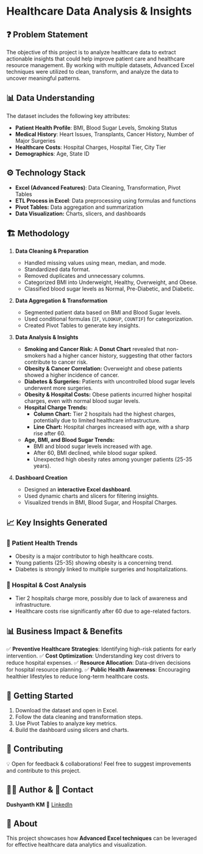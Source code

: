 # Healthcare Data Analysis & Insights

## ❓ Problem Statement
The objective of this project is to analyze healthcare data to extract actionable insights that could help improve patient care and healthcare resource management. By working with multiple datasets, Advanced Excel techniques were utilized to clean, transform, and analyze the data to uncover meaningful patterns.

## 📊 Data Understanding
The dataset includes the following key attributes:
- **Patient Health Profile**: BMI, Blood Sugar Levels, Smoking Status
- **Medical History**: Heart Issues, Transplants, Cancer History, Number of Major Surgeries
- **Healthcare Costs**: Hospital Charges, Hospital Tier, City Tier
- **Demographics**: Age, State ID

## ⚙️ Technology Stack
- **Excel (Advanced Features)**: Data Cleaning, Transformation, Pivot Tables
- **ETL Process in Excel**: Data preprocessing using formulas and functions
- **Pivot Tables:** Data aggregation and summarization
- **Data Visualization:** Charts, slicers, and dashboards

## 🏗️ Methodology
1. **Data Cleaning & Preparation**
   - Handled missing values using mean, median, and mode.
   - Standardized data format.
   - Removed duplicates and unnecessary columns.
   - Categorized BMI into Underweight, Healthy, Overweight, and Obese.
   - Classified blood sugar levels as Normal, Pre-Diabetic, and Diabetic.
   
2. **Data Aggregation & Transformation**
   - Segmented patient data based on BMI and Blood Sugar levels.
   - Used conditional formulas (`IF`, `VLOOKUP`, `COUNTIF`) for categorization.
   - Created Pivot Tables to generate key insights.

3. **Data Analysis & Insights**
   - **Smoking and Cancer Risk:** A **Donut Chart** revealed that non-smokers had a higher cancer history, suggesting that other factors contribute to cancer risk.
   - **Obesity & Cancer Correlation:** Overweight and obese patients showed a higher incidence of cancer.
   - **Diabetes & Surgeries:** Patients with uncontrolled blood sugar levels underwent more surgeries.
   - **Obesity & Hospital Costs:** Obese patients incurred higher hospital charges, even with normal blood sugar levels.
   - **Hospital Charge Trends:**
     - **Column Chart:** Tier 2 hospitals had the highest charges, potentially due to limited healthcare infrastructure.
     - **Line Chart:** Hospital charges increased with age, with a sharp rise after 60.
   - **Age, BMI, and Blood Sugar Trends:**
     - BMI and blood sugar levels increased with age.
     - After 60, BMI declined, while blood sugar spiked.
     - Unexpected high obesity rates among younger patients (25-35 years).

4. **Dashboard Creation**
   - Designed an **interactive Excel dashboard**.
   - Used dynamic charts and slicers for filtering insights.
   - Visualized trends in BMI, Blood Sugar, and Hospital Charges.

## 📈 Key Insights Generated
### 🔹 Patient Health Trends
- Obesity is a major contributor to high healthcare costs.
- Young patients (25-35) showing obesity is a concerning trend.
- Diabetes is strongly linked to multiple surgeries and hospitalizations.

### 🔹 Hospital & Cost Analysis
- Tier 2 hospitals charge more, possibly due to lack of awareness and infrastructure.
- Healthcare costs rise significantly after 60 due to age-related factors.

## 📊 Business Impact & Benefits
✅ **Preventive Healthcare Strategies**: Identifying high-risk patients for early intervention.
✅ **Cost Optimization**: Understanding key cost drivers to reduce hospital expenses.
✅ **Resource Allocation**: Data-driven decisions for hospital resource planning.
✅ **Public Health Awareness**: Encouraging healthier lifestyles to reduce long-term healthcare costs.

## 🚀 Getting Started
1. Download the dataset and open in Excel.
2. Follow the data cleaning and transformation steps.
3. Use Pivot Tables to analyze key metrics.
4. Build the dashboard using slicers and charts.

## 🤝 Contributing
💡 Open for feedback & collaborations! Feel free to suggest improvements and contribute to this project.

## 👨‍💻 Author & 📌 Contact
**Dushyanth KM** 🔗 [LinkedIn](https://www.linkedin.com/in/dushyanth-km-666660260/)

## 📢 About
This project showcases how **Advanced Excel techniques** can be leveraged for effective healthcare data analytics and visualization.
